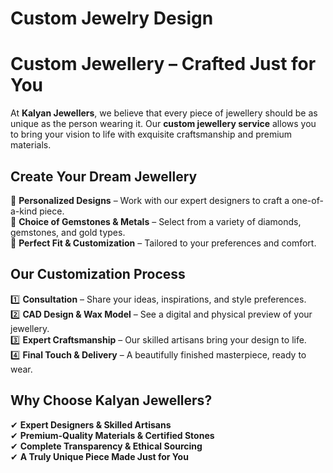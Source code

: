 # Custom Jewelry Design



# **Custom Jewellery – Crafted Just for You**  

At **Kalyan Jewellers**, we believe that every piece of jewellery should be as unique as the person wearing it. Our **custom jewellery service** allows you to bring your vision to life with exquisite craftsmanship and premium materials.  

## **Create Your Dream Jewellery**  
🎨 **Personalized Designs** – Work with our expert designers to craft a one-of-a-kind piece.  
💎 **Choice of Gemstones & Metals** – Select from a variety of diamonds, gemstones, and gold types.  
📏 **Perfect Fit & Customization** – Tailored to your preferences and comfort.  

## **Our Customization Process**  
1️⃣ **Consultation** – Share your ideas, inspirations, and style preferences.  
2️⃣ **CAD Design & Wax Model** – See a digital and physical preview of your jewellery.  
3️⃣ **Expert Craftsmanship** – Our skilled artisans bring your design to life.  
4️⃣ **Final Touch & Delivery** – A beautifully finished masterpiece, ready to wear.  

## **Why Choose Kalyan Jewellers?**  
✔ **Expert Designers & Skilled Artisans**  
✔ **Premium-Quality Materials & Certified Stones**  
✔ **Complete Transparency & Ethical Sourcing**  
✔ **A Truly Unique Piece Made Just for You**  




